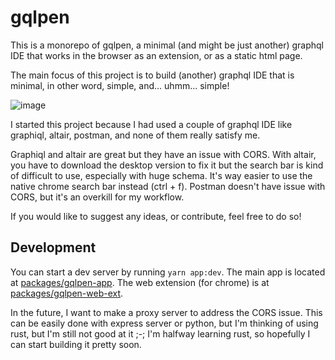 # gqlpen

This is a monorepo of gqlpen, a minimal (and might be just another) graphql IDE that works in the browser as an extension, or as a static html page.

The main focus of this project is to build (another) graphql IDE that is minimal, in other word, simple, and... uhmm... simple! 

![image](https://user-images.githubusercontent.com/38707148/227720271-56ce0d68-9547-4e5c-aeb9-70d58c26e692.png)

I started this project because I had used a couple of graphql IDE like graphiql, altair, postman, and none of them really satisfy me.

Graphiql and altair are great but they have an issue with CORS. With altair, you have to download the desktop version to fix it but the search bar is kind of difficult to use, especially with huge schema. It's way easier to use the native chrome search bar instead (ctrl + f). Postman doesn't have issue with CORS, but it's an overkill for my workflow.

If you would like to suggest any ideas, or contribute, feel free to do so!

## Development

You can start a dev server by running `yarn app:dev`. The main app is located at [packages/gqlpen-app](https://github.com/azmy60/gqlpen/tree/main/packages/gqlpen-app). The web extension (for chrome) is at [packages/gqlpen-web-ext](https://github.com/azmy60/gqlpen/tree/main/packages/gqlpen-web-ext).

In the future, I want to make a proxy server to address the CORS issue. This can be easily done with express server or python, but I'm thinking of using rust, but I'm still not good at it ;-; I'm halfway learning rust, so hopefully I can start building it pretty soon.
